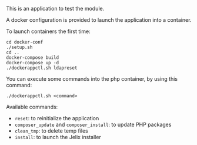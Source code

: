 This is an application to test the module.

A docker configuration is provided to launch the application into a container.

To launch containers the first time:

```
cd docker-conf
./setup.sh
cd ..
docker-compose build
docker-compose up -d
./dockerappctl.sh ldapreset
```

You can execute some commands into the php container, by using this command:

```
./dockerappctl.sh <command>
```

Available commands:

* `reset`: to reinitialize the application 
* `composer_update` and `composer_install`: to update PHP packages 
* `clean_tmp`: to delete temp files 
* `install`: to launch the Jelix installer
